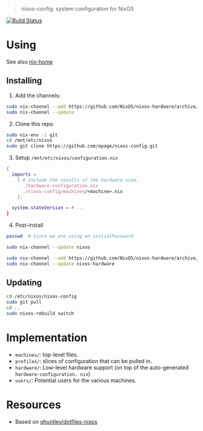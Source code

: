 > nixos-config: system configuration for NixOS

[![Build Status](https://travis-ci.org/epage/nixos-config.svg?branch=master)](https://travis-ci.org/epage/nixos-config)

# Using

See also [nix-home](https://github.com/epage/nix-home)

## Installing

1. Add the channels:
```bash
sudo nix-channel --add https://github.com/NixOS/nixos-hardware/archive/master.tar.gz nixos-hardware
sudo nix-channel --update
```

2. Clone this repo
```bash
sudo nix-env -i git
cd /mnt/etc/nixos
sudo git clone https://github.com/epage/nixos-config.git
```

3. Setup `/mnt/etc/nixos/configuration.nix`
```nix
{
  imports =
    [ # Include the results of the hardware scan.
      ./hardware-configuration.nix
      ./nixos-config/machines/<machine>.nix
    ];

  system.stateVersion = # ...
}
```

4. Post-install
```bash
passwd  # Since we are using an initialPassword

sudo nix-channel --update nixos

sudo nix-channel --add https://github.com/NixOS/nixos-hardware/archive/master.tar.gz nixos-hardware
sudo nix-channel --update nixos-hardware
```

## Updating

```bash
cd /etc/nixos/nixos-config
sudo git pull
cd ..
sudo nixos-rebuild switch
```

# Implementation

- `machines/`: top-level files.
- `profiles/`: slices of configuration that can be pulled in.
- `hardware/`: Low-level hardware support (on top of the auto-generated `hardware-configuration. nix`)
- `users/`: Potential users for the various machines.

# Resources

- Based on [ghuntley/dotfiles-nixos](https://github.com/ghuntley/dotfiles-nixos)
